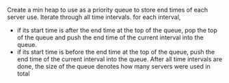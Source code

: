 Create a min heap to use as a priority queue to store end times of each server use.
Iterate through all time intervals.
for each interval, 
- if its start time is after the end time at the top of the queue,
  pop the top of the queue and push the end time of the current interval
  into the queue.
- if its start time is before the end time at the top of the queue,
  push the end time of the current interval into the queue.
After all time intervals are done, the size of the queue denotes how many
servers were used in total
